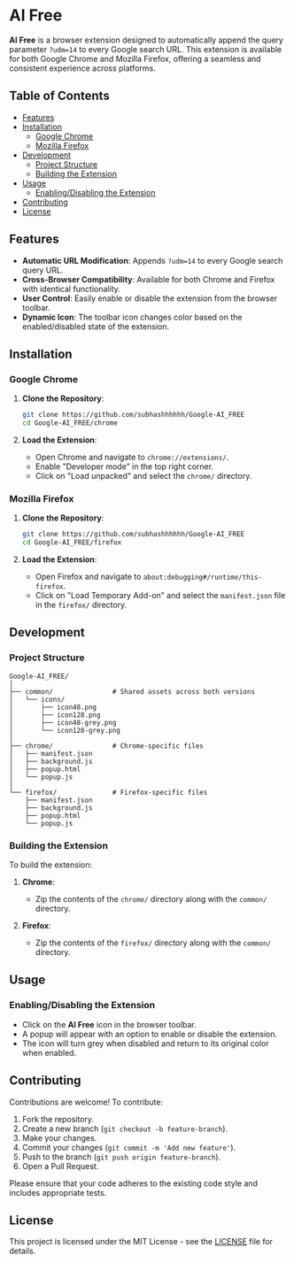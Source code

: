 # AI Free

**AI Free** is a browser extension designed to automatically append the query parameter `?udm=14` to every Google search URL. This extension is available for both Google Chrome and Mozilla Firefox, offering a seamless and consistent experience across platforms.

## Table of Contents

- [Features](#features)
- [Installation](#installation)
  - [Google Chrome](#google-chrome)
  - [Mozilla Firefox](#mozilla-firefox)
- [Development](#development)
  - [Project Structure](#project-structure)
  - [Building the Extension](#building-the-extension)
- [Usage](#usage)
  - [Enabling/Disabling the Extension](#enablingdisabling-the-extension)
- [Contributing](#contributing)
- [License](#license)

## Features

- **Automatic URL Modification**: Appends `?udm=14` to every Google search query URL.
- **Cross-Browser Compatibility**: Available for both Chrome and Firefox with identical functionality.
- **User Control**: Easily enable or disable the extension from the browser toolbar.
- **Dynamic Icon**: The toolbar icon changes color based on the enabled/disabled state of the extension.

## Installation

### Google Chrome

1. **Clone the Repository**:
   ```bash
   git clone https://github.com/subhashhhhhh/Google-AI_FREE
   cd Google-AI_FREE/chrome
   ```

2. **Load the Extension**:
   - Open Chrome and navigate to `chrome://extensions/`.
   - Enable "Developer mode" in the top right corner.
   - Click on "Load unpacked" and select the `chrome/` directory.

### Mozilla Firefox

1. **Clone the Repository**:
   ```bash
   git clone https://github.com/subhashhhhhh/Google-AI_FREE
   cd Google-AI_FREE/firefox
   ```

2. **Load the Extension**:
   - Open Firefox and navigate to `about:debugging#/runtime/this-firefox`.
   - Click on "Load Temporary Add-on" and select the `manifest.json` file in the `firefox/` directory.

## Development

### Project Structure

```plaintext
Google-AI_FREE/
│
├── common/               # Shared assets across both versions
│   └── icons/
│       ├── icon48.png
│       ├── icon128.png
│       ├── icon48-grey.png
│       └── icon128-grey.png
│
├── chrome/               # Chrome-specific files
│   ├── manifest.json
│   ├── background.js
│   ├── popup.html
│   └── popup.js
│
└── firefox/              # Firefox-specific files
    ├── manifest.json
    ├── background.js
    ├── popup.html
    └── popup.js
```

### Building the Extension

To build the extension:

1. **Chrome**:
   - Zip the contents of the `chrome/` directory along with the `common/` directory.

2. **Firefox**:
   - Zip the contents of the `firefox/` directory along with the `common/` directory.

## Usage

### Enabling/Disabling the Extension

- Click on the **AI Free** icon in the browser toolbar.
- A popup will appear with an option to enable or disable the extension.
- The icon will turn grey when disabled and return to its original color when enabled.

## Contributing

Contributions are welcome! To contribute:

1. Fork the repository.
2. Create a new branch (`git checkout -b feature-branch`).
3. Make your changes.
4. Commit your changes (`git commit -m 'Add new feature'`).
5. Push to the branch (`git push origin feature-branch`).
6. Open a Pull Request.

Please ensure that your code adheres to the existing code style and includes appropriate tests.

## License

This project is licensed under the MIT License - see the [LICENSE](LICENSE) file for details.